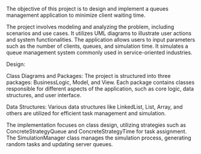 The objective of this project is to design and implement a queues management application to minimize client waiting time.

The project involves modeling and analyzing the problem, including scenarios and use cases. It utilizes UML diagrams to illustrate user actions and system functionalities. The application allows users to input parameters such as the number of clients, queues, and simulation time. It simulates a queue management system commonly used in service-oriented industries.

Design:

Class Diagrams and Packages: The project is structured into three packages: BusinessLogic, Model, and View. Each package contains classes responsible for different aspects of the application, such as core logic, data structures, and user interface.

Data Structures: Various data structures like LinkedList, List, Array, and others are utilized for efficient task management and simulation.


The implementation focuses on class design, utilizing strategies such as ConcreteStrategyQueue and ConcreteStrategyTime for task assignment. The SimulationManager class manages the simulation process, generating random tasks and updating server queues.
